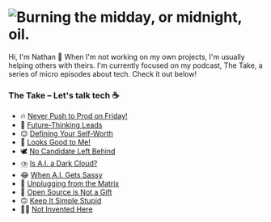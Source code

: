 <h1>
  <picture>
    <source media="(prefers-color-scheme: dark)" srcset="https://github.com/nallenscott/nallenscott/assets/11765848/50c58326-0fbd-45f6-be2a-b74ebc178bf7">
    <source media="(prefers-color-scheme: light)" srcset="https://github.com/nallenscott/nallenscott/assets/11765848/780feaa0-4475-45a6-9e55-910bca4334b6">
    <img alt="Burning the midday, or midnight, oil." src="https://github.com/nallenscott/nallenscott/assets/11765848/780feaa0-4475-45a6-9e55-910bca4334b6">
  </picture>
</h1>

Hi, I'm Nathan 👋 When I'm not working on my own projects, I'm usually helping others with theirs. I'm currently focused on my podcast, The Take, a series of micro episodes about tech. Check it out below!

### The Take – Let's talk tech ☕️

- :fire: [Never Push to Prod on Friday!](https://www.linkedin.com/feed/update/urn:li:activity:7080639315600412672)
- :crystal_ball: [Future-Thinking Leads](https://www.linkedin.com/feed/update/urn:li:activity:7083833539397341185)
- :relieved: [Defining Your Self-Worth](https://www.linkedin.com/feed/update/urn:li:activity:7088939334569000962)
- :see_no_evil: [Looks Good to Me!](https://www.linkedin.com/feed/update/urn:li:activity:7091467927975051264)
- :dove: [No Candidate Left Behind](https://www.linkedin.com/feed/update/urn:li:activity:7093985406592954369)
- :cloud_with_lightning_and_rain: [Is A.I. a Dark Cloud?](https://www.linkedin.com/feed/update/urn:li:activity:7096572075326275584)
- :joy: [When A.I. Gets Sassy](https://www.linkedin.com/feed/update/urn:li:activity:7099331445709541376)
- :electric_plug: [Unplugging from the Matrix](https://www.linkedin.com/feed/update/urn:li:activity:7101659858088718336)
- :gift: [Open Source is Not a Gift](https://www.linkedin.com/feed/update/urn:li:activity:7104136868501344256)
- :upside_down_face: [Keep It Simple Stupid](https://www.linkedin.com/feed/update/urn:li:activity:7106711398302314496)
- :no_good_man: [Not Invented Here](https://www.linkedin.com/feed/update/urn:li:activity:7134970572802818049)
